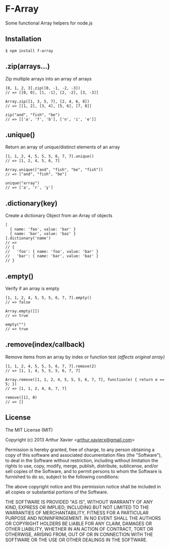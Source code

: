 # F-Array

  Some functional Array helpers for node.js

## Installation
    $ npm install f-array

## .zip(arrays...)
  Zip multiple arrays into an array of arrays

    [0, 1, 2, 3].zip([0, -1, -2, -3])
    // => [[0, 0], [1, -1], [2, -2], [3, -3]]

    Array.zip([1, 3, 5, 7], [2, 4, 6, 8])
    // => [[1, 2], [3, 4], [5, 6], [7, 8]]

    zip("and", "fish", "be")
    // => [['a', 'f', 'b'], ['n', 'i', 'e']]

## .unique()
  Return an array of unique/distinct elements of an array

    [1, 1, 2, 4, 5, 5, 5, 6, 7, 7].unique()
    // => [1, 2, 4, 5, 6, 7]

    Array.unique(["and", "fish", "be", "fish"])
    // => ["and", "fish", "be"]

    unique("array")
    // => ['a', 'r', 'y']

## .dictionary(key)
  Create a dictionary Object from an Array of objects

    [
      { name: 'foo', value: 'bar' }
      { name: 'bar', value: 'baz' }
    ].dictionary('name')
    // =>
    // {
    //   'foo': { name: 'foo', value: 'bar' }
    //   'bar': { name: 'bar', value: 'baz' }
    // }

## .empty()
  Verify if an array is empty

    [1, 1, 2, 4, 5, 5, 5, 6, 7, 7].empty()
    // => false

    Array.empty([])
    // => true

    empty("")
    // => true

## .remove(index/callback)
  Remove items from an array by index or function test
  _(affects original array)_

    [1, 1, 2, 4, 5, 5, 5, 6, 7, 7].remove(2)
    // => [1, 1, 4, 5, 5, 5, 6, 7, 7]
    
    Array.remove([1, 1, 2, 4, 5, 5, 5, 6, 7, 7], function(e) { return e == 5; })
    // => [1, 1, 2, 4, 6, 7, 7]

    remove([1], 0)
    // => []

## License

The MIT License (MIT)

Copyright (c) 2013 Arthur Xavier &lt;arthur.xavierx@gmail.com&gt;

Permission is hereby granted, free of charge, to any person obtaining a copy of this software and associated documentation files (the "Software"), to deal in the Software without restriction, including without limitation the rights to use, copy, modify, merge, publish, distribute, sublicense, and/or sell copies of the Software, and to permit persons to whom the Software is furnished to do so, subject to the following conditions:

The above copyright notice and this permission notice shall be included in all copies or substantial portions of the Software.

THE SOFTWARE IS PROVIDED "AS IS", WITHOUT WARRANTY OF ANY KIND, EXPRESS OR IMPLIED, INCLUDING BUT NOT LIMITED TO THE WARRANTIES OF MERCHANTABILITY, FITNESS FOR A PARTICULAR PURPOSE AND NONINFRINGEMENT. IN NO EVENT SHALL THE AUTHORS OR COPYRIGHT HOLDERS BE LIABLE FOR ANY CLAIM, DAMAGES OR OTHER LIABILITY, WHETHER IN AN ACTION OF CONTRACT, TORT OR OTHERWISE, ARISING FROM, OUT OF OR IN CONNECTION WITH THE SOFTWARE OR THE USE OR OTHER DEALINGS IN THE SOFTWARE.
